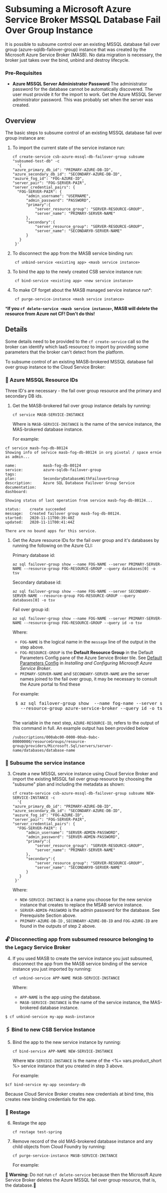 # Subsuming a Microsoft Azure Service Broker MSSQL Database Fail Over Group Instance

It is possible to subsume control over an existing MSSQL database fail over group (azure-sqldb-failover-group) instance that was created by the Microsoft Azure Service Broker (MASB). No data migration is necessary, the broker just takes over the bind, unbind and destroy lifecycle.

### Pre-Requisites
- **Azure MSSQL Server Administrator Password**
The administrator password for the database cannot be automatically discovered. The user must provide it for the import to work. Get the Azure MSSQL Server administrator password. This was probably set when the server was created.

## Overview

The basic steps to subsume control of an existing  MSSQL database fail over group instance are:

1. To import the current state of the service instance run:

      ```
     cf create-service csb-azure-mssql-db-failover-group subsume "subsumed-test-db" -c 
        '{
	"azure_primary_db_id": "PRIMARY-AZURE-DB-ID",
    "azure_secondary_db_id": "SECONDARY-AZURE-DB-ID",
    "auzure_fog_id": "FOG-AZURE-ID",
	"server_pair": "FOG-SERVER-PAIR",
	"server_credential_pairs": {
		"FOG-SERVER-PAIR": {
			"admin_username": "USERNAME",
			"admin_password": "PASSWORD",
            "primary":{
    			"server_resource_group": "SERVER-RESOURCE-GROUP",
    			"server_name": "PRIMARY-SERVER-NAME"
            },
            "secondary":{
    			"server_resource_group": "SERVER-RESOURCE-GROUP",
    			"server_name": "SECONDARY0-SERVER-NAME"
            }
	     }
       }'
     ```
        
2. To disconnect the app from the MASB service binding run: 

        cf unbind-service <existing app> <masb service instance>

3. To bind the app to the newly created CSB service instance run: 

        cf bind-service <existing app> <new service instance>

4. To make CF forget about the MASB managed service instance run*: 

        cf purge-service-instance <masb service instance>

 ***If you `cf delete-service <masb service instance>`, MASB will delete the resource from Azure not CF! Don't do this!**

## Details

Some details need to be provided to the `cf create-service` call so the broker can identify which IaaS resourcez to import by providing some parameters that the broker can't detect from the platform.

To subsume control of an existing MASB-brokered MSSQL database fail over group instance to
the Cloud Service Broker:

### 🔎 Azure MSSQL Resource IDs

Three ID's are necessary - the fail over group resource and the primary and secondary DB ids.

1. Get the MASB-brokered fail over group instance details by running:

    ```
    cf service MASB-SERVICE-INSTANCE
    ```

    Where is `MASB-SERVICE-INSTANCE` is the name of the service instance,
    the MAS-brokered database instance.

    For example:
```
cf service masb-fog-db-80124
Showing info of service masb-fog-db-80124 in org pivotal / space ernie as admin...

name:            masb-fog-db-80124
service:         azure-sqldb-failover-group
tags:
plan:            SecondaryDatabaseWithFailoverGroup
description:     Azure SQL Database Failover Group Service
documentation:
dashboard:

Showing status of last operation from service masb-fog-db-80124...

status:    create succeeded
message:   Created failover group masb-fog-db-80124.
started:   2020-11-11T00:39:40Z
updated:   2020-11-11T00:41:44Z

There are no bound apps for this service.
```

1. Get the Azure resource IDs for the fail over group and it's databases by running the following on the Azure CLI:

    Primary database id:
    ```
    az sql failover-group show --name FOG-NAME --server PRIMARY-SERVER-NAME --resource-group FOG-RESOURCE-GROUP --query databases[0] -o tsv
    ```
    Secondary database id:
    ```
    az sql failover-group show --name FOG-NAME --server SECONDARY-SERVER-NAME --resource-group FOG-RESOURCE-GROUP --query databases[0] -o tsv
    ```
    Fail over group id:
    ```
    az sql failover-group show --name FOG-NAME --server PRIMARY-SERVER-NAME --resource-group FOG-RESOURCE-GROUP --query id -o tsv
    ```

    Where:
    * `FOG-NAME` is the logical name in the `message` line of the output in the step above.
    * `FOG-RESOURCE-GROUP` is the **Default Resource Group** in the Default Parameters Config pane  of the Azure Service Broker tile.
      See [Default Parameters Config](https://docs.pivotal.io/partners/azure-sb/installing.html#defaultparameters-config)
      in _Installing and Configuring Microsoft Azure Service Broker_.
    * `PRIMARY-SERVER-NAME` and `SECONDARY-SERVER-NAME` are the server names joined to the fail over group, it may be necessary to consult the Azure portal to find these
 

    For example:

    <pre class="terminal">
    $ az sql failover-group show  --name fog-name --server server-name \
      --resource-group azure-service-broker --query id -o tsv
    </pre>

    The variable in the next step, `AZURE-RESOURCE-ID`, refers to the output of this command in full. An example output has been provided below 
    
    ```
    /subscriptions/000abc00-0000-00ab-0abc-00000000/resourceGroups/resource-group/providers/Microsoft.Sql/servers/server-name/databases/database-name
    ```

### 💼  Subsume the service instance

3. Create a new MSSQL service instance using Cloud Service Broker  and
   import the existing MSSQL fail over group resource by choosing the "subsume" plan and including the metadata as shown:

      ```
     cf create-service csb-azure-mssql-db-failover-group subsume NEW-SERVICE-INSTANCE -c 
        '{
	"azure_primary_db_id": "PRIMARY-AZURE-DB-ID",
    "azure_secondary_db_id": "SECONDARY-AZURE-DB-ID",
    "auzure_fog_id": "FOG-AZURE-ID",
	"server_pair": "FOG-SERVER-PAIR",
	"server_credential_pairs": {
		"FOG-SERVER-PAIR": {
			"admin_username": "SERVER-ADMIN-PASSWORD",
			"admin_password": "SERVER-ADMIN-PASSWORD",
            "primary":{
    			"server_resource_group": "SERVER-RESOURCE-GROUP",
    			"server_name": "PRIMARY-SERVER-NAME"
            },
            "secondary":{
    			"server_resource_group": "SERVER-RESOURCE-GROUP",
    			"server_name": "SECONDARY0-SERVER-NAME"
            }
	     }
       }'
     ```

    Where:
    * `NEW-SERVICE-INSTANCE` is a name you choose for the new service instance
       that creates to replace the MSAB service instance.
    * `SERVER-ADMIN-PASSWORD` is the admin password for the database.
       See Prerequisite Section above.
    * `PRIMARY-AZURE-DB-ID` , `SECONDARY-AZURE-DB-ID` and `FOG-AZURE-ID` are found in the outputs of step 2 above. 

### 🔓  Disconnecting app from subsumed resource belonging to the Legacy Service Broker

4. If you used MASB to create the service instance you just subsumed, disconnect the app from the MASB service binding of the service instance you just imported by running:

    ```
    cf unbind-service APP-NAME MASB-SERVICE-INSTANCE
    ```

    Where:
    * `APP-NAME` is the app using the database.
    * `MASB-SERVICE-INSTANCE` is the name of the service instance,
    the MAS-brokered database instance.

```
$ cf unbind-service my-app masb-instance
```

### 🖇  Bind to new CSB Service Instance

5. Bind the app to the new service instance by running:

    ```
    cf bind-service APP-NAME NEW-SERVICE-INSTANCE
    ```

    Where `NEW-SERVICE-INSTANCE` is the name of the <%= vars.product_short %> service instance
    that you created in step 3 above.

    For example:
```
$cf bind-service my-app secondary-db
```
  Because Cloud Service Broker creates new credentials at bind time,
  this creates new binding credentials for the app.


### 🔁  Restage 

6. Restage the app

    ```
    cf restage test-spring
    ```

1. Remove record of the old MAS-brokered database instance and any child objects
   from Cloud Foundry by running:

    ```
    cf purge-service-instance MASB-SERVICE-INSTANCE
    ```

    For example:

**🚨 Warning:</strong> Do not run `cf delete-service`
because then the Microsoft Azure Service Broker deletes the Azure MSSQL fail over group resource, that is, the database.🚨**
